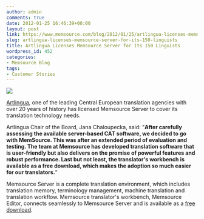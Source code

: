 ```yaml
---
author: admin
comments: true
date: 2012-01-25 16:46:39+00:00
layout: post
link: https://www.memsource.com/blog/2012/01/25/artlingua-licenses-memsource-server-for-its-150-linguists/
slug: artlingua-licenses-memsource-server-for-its-150-linguists
title: Artlingua Licenses Memsource Server for Its 150 Linguists
wordpress_id: 452
categories:
- Memsource Blog
tags:
- Customer Stories
---
```


[![](/wp-content/uploads/2012/01/Memsource-Server-300x103.png)](/wp-content/uploads/2012/01/Memsource-Server.png)

[Artlingua](http://www.artlingua.cz/index.php?lang=en), one of the leading Central European translation agencies with over 20 years of history has licensed Memsource Server to cover its translation technology needs.<!-- more -->

Artlingua Chair of the Board, Jana Chaloupecka, said: "**After carefully assessing the available server-based CAT software, we decided to go with MemSource. This was after an extended period of evaluation and testing. The team at Memsource has developed translation software that is user-friendly but also delivers on the promise of powerful features and robust performance. Last but not least, the translator's workbench is available as a free download, which makes the adoption so much easier for our translators.**"

Memsource Server is a complete translation environment, which includes translation memory, terminology management, machine translation and translation workflow. Memsource translator's workbench, Memsource Editor, connects seamlessly to Memsource Server and is available as a [free download](http://wiki.memsource.com/wiki/MemSource_Editor_Installation).
